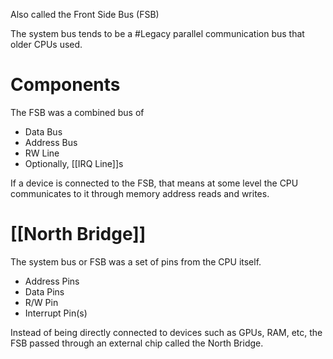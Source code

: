 Also called the Front Side Bus (FSB)

The system bus tends to be a #Legacy parallel communication bus that older CPUs used.

# Components
The FSB was a combined bus of
- Data Bus
- Address Bus
- RW Line
- Optionally, [[IRQ Line]]s

If a device is connected to the FSB, that means at some level the CPU communicates to it through memory address reads and writes. 

# [[North Bridge]]
The system bus or FSB was a set of pins from the CPU itself. 
- Address Pins
- Data Pins
- R/W Pin
- Interrupt Pin(s)

Instead of being directly connected to devices such as GPUs, RAM, etc, the FSB passed through an external chip called the North Bridge. 